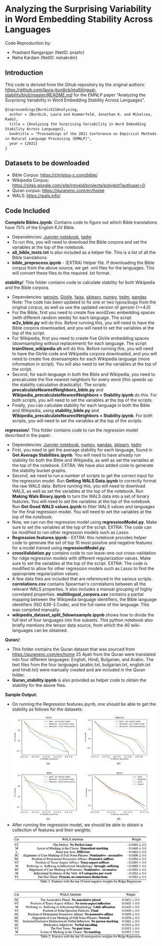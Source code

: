 
# Analyzing the Surprising Variability in Word Embedding Stability Across Languages
Code Reproduction by:
- Prashant Rangarajan (NetID: prashr)
- Neha Kardam (NetID: nehakrdm)

## Introduction
This code is derived from the Gihub repository by the original authors:  https://github.com/laura-burdick/multilingual-stability/blob/master/README.md
for the EMNLP paper "Analyzing the Surprising Variability in Word Embedding Stability Across Languages".
```
@inproceedings{Burdick21Analyzing,
  author = {Burdick, Laura and Kummerfeld, Jonathan K. and Mihalcea, Rada},
  title = {Analyzing the Surprising Variability in Word Embedding Stability Across Languages},
  booktitle = "Proceedings of the 2021 Conference on Empirical Methods in Natural Language Processing (EMNLP)",
  year = {2021}
}
```

## Datasets to be downloaded
- Bible Corpus: https://christos-c.com/bible/
- Wikipedia Corpus: https://sites.google.com/site/rmyeid/projects/polyglot?authuser=0
- Quran corpus: https://quranenc.com/en/home
- WALS: https://wals.info/

## Code Included
**Complete Bibles.ipynb**: Contains code to figure out which Bible translations have 75% of the English KJV Bible.
- Dependencies: [Jupyter notebook](https://jupyter.org/), [tqdm](https://github.com/tqdm/tqdm)
- To run this, you will need to download the Bible corpora and set the variables at the top of the notebook.
- **all_bible_texts.txt** is also included as a helper file. This is a list of all the Bible translations.
- **bible_preprocess.ipynb** -  (EXTRA) Helper file. If downloading the Bible corpus from the above source, we get .xml files for the languages. This will convert these files to the required .txt format.

**stability/**: This folder contains code to calculate stability for both Wikipedia and the Bible corpora.
- Dependencies: [gensim](https://radimrehurek.com/gensim/), [GloVe](https://nlp.stanford.edu/projects/glove/), [faiss](https://github.com/facebookresearch/faiss), [sklearn](https://scikit-learn.org/), [numpy](https://numpy.org/), [tqdm](https://github.com/tqdm/tqdm), [pandas](https://pandas.pydata.org/)
Note: The code has been updated to fix one or two typos/bugs from the original corpus, as well as use the updated version of gensim (>=4.0)
- For the Bible, first you need to create five word2vec embedding spaces (with different random seeds) for each language. The script **w2v_bible.py** will do this. Before running this, you will need to have the Bible corpora downloaded, and you will need to set the variables at the top of the script.
- For Wikipedia, first you need to create five GloVe embedding spaces (downsampling without replacement) for each language. The script **trainGlove_wikipedia.sh** will do this. Before running this, you will need to have the GloVe code and Wikipedia corpora downloaded, and you will need to create five downsamples for each Wikipedia language (more information in script). You will also need to set the variables at the top of the script.
- Second, for each language in both the Bible and Wikipedia, you need to precalculate the five nearest neighbors for every word (this speeds up the stability calculation drastically). The scripts **precalculateNearestNeighbors_bible.py** and **Wikipedia_precalculateNearestNeighbors + Stability.ipynb** do this. For both scripts, you will need to set the variables at the top of the scripts.
- Finally, you can calculate stability for each language in both the Bible and Wikipedia, using **stability_bible.py** and **Wikipedia_precalculateNearestNeighbors + Stability.ipynb**. For both scripts, you will need to set the variables at the top of the scripts.

**regression/**: This folder contains code to run the regression model described in the paper.
- Dependencies: [Jupyter notebook](https://jupyter.org/), [numpy](https://numpy.org/), [pandas](https://pandas.pydata.org/), [sklearn](https://scikit-learn.org/), [tqdm](https://github.com/tqdm/tqdm)
- First, you need to get the average stability for each language, found in **Get Average Stabilities.ipynb**. You will need to have already run stability for both the Bible and Wikipedia, as well as set the variables at the top of the notebook. EXTRA: We have also added code to generate the stability bucket graphs.
- Second, we need to run a number of scripts to get the correct input for the regression model. Run **Getting WALS Data.ipynb** to correctly format the raw WALS data. Before running this, you will need to download WALS, as well as set the variables at the top of the notebook. Run **Making Wals Binary.ipynb** to turn the WALS data into a set of binary features. You will need to set the variables at the top of the notebook. Run **Get Good WALS values.ipynb** to filter WALS values and languages for the final regression model. You will need to set the variables at the top of the notebook.
- Now, we can run the regression model using **regressionModel.py**. Make sure to set the variables at the top of the script. EXTRA: The code can be modified to run other regression models such as Lasso.
- **Regression features.ipynb** - EXTRA: this notebook provides helper code to generate the set of top 10 most poisitve and negative features for a model trained using **regressionModel.py**.
- **crossValidation.py** contains code to run leave-one-out cross-validation for ridge regression models with different regularization values. Make sure to set the variables at the top of the script. EXTRA: The code is modified to allow for other regression models such as Lasso to find the appropriate regularization values.
- A few data files are included that are referenced in the various scripts. **correlations.csv** contains Spearman's correlations between all the relevant WALS properties. It also includes a manual grouping of highly correlated properties. **multilingual_corpora.csv** contains a partial mapping between the Wikipedia language identifiers, the Bible language identifiers (ISO 639-3 Code), and the full name of the language. This was compiled manually.
- **wikipedia_dataset_split_5downsample.ipynb** shows how to divide the full text of four languages into five subsets. This python notebook also briefly mentions the tensor data source, from which the 40 wiki-languages can be obtained.

**Quran/**: 
- This folder contains the Quran dataset that was sourced from https://quranenc.com/en/home
25 Ayah from the Quran were translated into four different languages: English, Hindi, Bulgarian, and Arabic. The text files from the four languages  (arabic.txt, bulgarian.txt, english.txt and hindi.txt) were manually created and are included in the Quran folder. 
 - **Quran_stability.ipynb** is also provided as helper code to obtain the stability for the above files.

**Sample Output:**
- On running the Regression features.ipynb, one should be able to get the stability as follows for the datasets:
![Stability](./stability.png)
- After running the regression model, we should be able to obtain a collection of features and their weights:
![WALS Table](./WALS.png)
